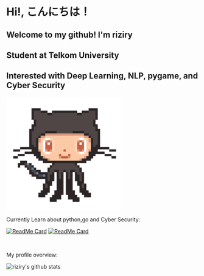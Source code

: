 # Hi!, こんにちは！

## Welcome to my github! I'm riziry
## Student at Telkom University
## Interested with Deep Learning, NLP, pygame, and Cyber Security



<img align='center' src='https://raw.githubusercontent.com/riziry/riziry/master/git.gif' width='300"'>

<div><p>Currently Learn about python,go and Cyber Security: </p></div>

[![ReadMe Card](https://github-readme-stats.vercel.app/api/pin/?username=riziry&repo=MeLearningHelloWorld)](https://github.com/riziry/MeLearningHelloWorld)
[![ReadMe Card](https://github-readme-stats.vercel.app/api/pin/?username=riziry-Project&repo=CyberSec)](https://github.com/riziry/CyberSec)


<br />

<div><p>My profile overview: </p></div>

![riziry's github stats](https://github-readme-stats.vercel.app/api?username=riziry&show_icons=true)

